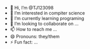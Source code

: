 - 👋 Hi, I’m @TJ123098
- 👀 I’m interested in compiter science  
- 🌱 I’m currently learning programing
- 💞️ I’m looking to collaborate on ...
- 📫 How to reach me ...
- 😄 Pronouns: they/them
- ⚡ Fun fact: ...

<!---
TJ123098/TJ123098 is a ✨ special ✨ repository because its `README.md` (this file) appears on your GitHub profile.
You can click the Preview link to take a look at your changes.
--->
